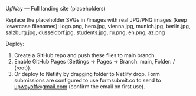 UpWay — Full landing site (placeholders)

Replace the placeholder SVGs in /images with real JPG/PNG images (keep lowercase filenames):
  logo.png, hero.jpg, vienna.jpg, munich.jpg, berlin.jpg, salzburg.jpg, dusseldorf.jpg, students.jpg, ru.png, en.png, az.png

Deploy:
1) Create a GitHub repo and push these files to main branch.
2) Enable GitHub Pages (Settings -> Pages -> Branch: main, Folder: / (root)).
3) Or deploy to Netlify by dragging folder to Netlify drop.
Form submissions are configured to use formsubmit.co to send to upwayoff@gmail.com (confirm the email on first use).
